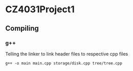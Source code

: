 # CZ4031Project1

## Compiling

### g++
Telling the linker to link header files to respective cpp files
```
g++ -o main main.cpp storage/disk.cpp tree/tree.cpp
```